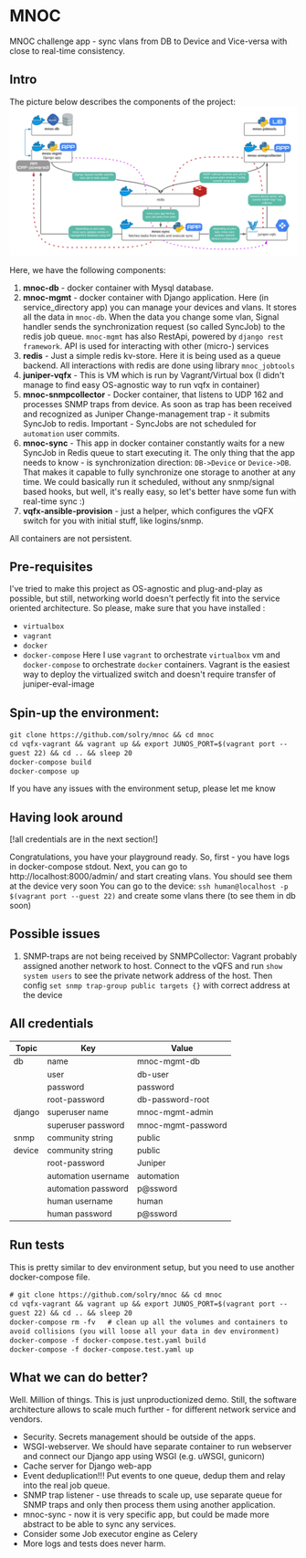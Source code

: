 # MNOC
MNOC challenge app - sync vlans from DB to Device and Vice-versa with close to real-time consistency.

## Intro
The picture below describes the components of the project:
![Main flow diagram](mnoc-diagram.png "Flow Diagram")

Here, we have the following components:
1. **mnoc-db** - docker container with Mysql database.  
2. **mnoc-mgmt** - docker container with Django application. Here (in service_directory app) 
    you can manage your devices and vlans. 
    It stores all the data in `mnoc-db`. When the data you change some vlan, 
    Signal handler sends the synchronization request (so called SyncJob) to the redis job queue.
    `mnoc-mgmt` has also RestApi, powered by `django rest framework`.
    API is used for interacting with other (micro-) services
3. **redis** - Just a simple redis kv-store. Here it is being used as a queue backend.
    All interactions with redis are done using library `mnoc_jobtools`
4. **juniper-vqfx** - This is VM which is run by Vagrant/Virtual box 
    (I didn't manage to find easy OS-agnostic way to run vqfx in container)
5. **mnoc-snmpcollector** - Docker container, that listens to UDP 162 and processes SNMP traps from device.
    As soon as trap has been received and recognized as Juniper Change-management trap - it submits SyncJob to redis.
    Important - SyncJobs are not scheduled for `automation` user commits.
6. **mnoc-sync** - This app in docker container constantly waits for a new SyncJob in Redis queue
    to start executing it. The only thing that the app needs to know - is synchronization direction: `DB->Device` or `Device->DB`. 
    That makes it capable to fully synchronize one storage to another at any time.
    We could basically run it scheduled, without any snmp/signal based hooks, but well, it's really easy, so let's better have some fun with real-time sync :)
7. **vqfx-ansible-provision** - just a helper, which configures the vQFX switch for you with initial stuff, like logins/snmp.

All containers are not persistent.

## Pre-requisites
I've tried to make this project as OS-agnostic and plug-and-play as possible, but still, 
networking world doesn't perfectly fit into the service oriented architecture.
So please, make sure that you have installed :
- `virtualbox`
- `vagrant`
- `docker`
- `docker-compose`
Here I use `vagrant` to orchestrate `virtualbox` vm and `docker-compose` to orchestrate `docker` containers.
Vagrant is the easiest way to deploy the virtualized switch and doesn't require transfer of juniper-eval-image 

## Spin-up the environment:
```shell script
git clone https://github.com/solry/mnoc && cd mnoc
cd vqfx-vagrant && vagrant up && export JUNOS_PORT=$(vagrant port --guest 22) && cd .. && sleep 20
docker-compose build
docker-compose up
```
If you have any issues with the environment setup, please let me know

## Having look around
[!all credentials are in the next section!]

Congratulations, you have your playground ready.
So, first - you have logs in docker-compose stdout.
Next, you can go to http://localhost:8000/admin/ and start creating vlans. You should see them at the device very soon
You can go to the device: `ssh human@localhost -p $(vagrant port --guest 22)` and create some vlans there (to see them in db soon)

## Possible issues
1. SNMP-traps are not being received by SNMPCollector:
Vagrant probably assigned another network to host. 
Connect to the vQFS and run `show system users` to see the private network address of the host.
Then config `set snmp trap-group public targets {}` with correct address at the device 


## All credentials

| Topic         | Key                    | Value  |
| ------------- | -------------------    | ----- |
| db            | name                   | mnoc-mgmt-db |
|               | user                   | db-user |
|               | password               | password |
|               | root-password          | db-password-root |
| django        | superuser name         | mnoc-mgmt-admin |
|               | superuser password     | mnoc-mgmt-password |
| snmp          | community string         | public |
| device        | community string         | public |
|               | root-password	| Juniper
|               | automation username |	automation
|               | automation password |	p@ssword
|               | human username |	human
|               | human password |	p@ssword

## Run tests
This is pretty similar to dev environment setup, but you need to use another docker-compose file.
```shell script
# git clone https://github.com/solry/mnoc && cd mnoc
cd vqfx-vagrant && vagrant up && export JUNOS_PORT=$(vagrant port --guest 22) && cd .. && sleep 20
docker-compose rm -fv   # clean up all the volumes and containers to avoid collisions (you will loose all your data in dev environment)
docker-compose -f docker-compose.test.yaml build
docker-compose -f docker-compose.test.yaml up
```

## What we can do better?
Well. Million of things. 
This is just unproductionized demo. Still, the software architecture allows to scale much further - 
for different network service and vendors.
- Security. Secrets management should be outside of the apps.
- WSGI-webserver. We should have separate container to run webserver and connect our Django app using WSGI (e.g. uWSGI, gunicorn)
- Cache server for Django web-app
- Event deduplication!!! Put events to one queue, dedup them and relay into the real job queue.
- SNMP trap listener - use threads to scale up, use separate queue for SNMP traps and only then process them using another application.
- mnoc-sync - now it is very specific app, but could be made more abstract to be able to sync any services.
- Consider some Job executor engine as Celery
- More logs and tests does never harm.
